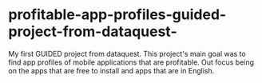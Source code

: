 # profitable-app-profiles-guided-project-from-dataquest-
My first GUIDED project from dataquest. This project's main goal was to find app profiles of mobile applications that are profitable. Out focus being on the apps that are free to install and apps that are in English.
